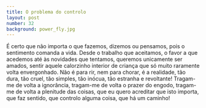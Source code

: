 ```yaml
---
title: O problema do controlo
layout: post
number: 32
background: power_fly.jpg
---
```


É certo que não importa o que fazemos, dizemos ou pensamos, pois o sentimento comanda a vida. Desde o trabalho que aceitamos, o favor a que acedemos até às novidades que tentamos, queremos unicamente ser amados, sentir aquele calorzinho interior de criança que só muito raramente volta envergonhado. Não é para rir, nem para chorar, é a realidade, tão dura, tão cruel, tão simples, tão inócua, tão estranha e revoltante! Tragam-me de volta a ignorância, tragam-me de volta o prazer do engodo, tragam-me de volta a plenitude das coisas, que eu quero acreditar que isto importa, que faz sentido, que controlo alguma coisa, que há um caminho!